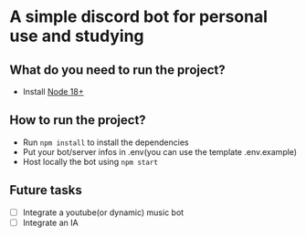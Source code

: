 # A simple discord bot for personal use and studying

## What do you need to run the project?
- Install [Node 18+](https://nodejs.org/en/download/)

## How to run the project?
- Run `npm install` to install the dependencies
- Put your bot/server infos in .env(you can use the template .env.example)
- Host locally the bot using `npm start`

## Future tasks
- [ ] Integrate a youtube(or dynamic) music bot
- [ ] Integrate an IA
